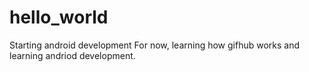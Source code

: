 # hello_world
Starting android development
For now, learning how gifhub works and learning andriod development.
